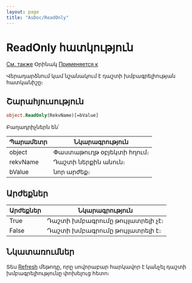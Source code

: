 ```yaml
---
layout: page
title: "AsDoc/ReadOnly"
---
```



# ReadOnly հատկություն

[См. также](../Asdoc.md) Օրինակ [Применяется к](../Asdoc.md) 

Վերադարձնում կամ նշանակում է դաշտի  խմբագրելիության հատկանիշը։

## Շարահյուսություն

``` vb
object.ReadOnly(RekvName)[=bValue] 
```


Բաղադրիչներն են՝

| Պարամետր | Նկարագրություն |
|--|--|
| object | Փաստաթուղթ օբյեկտի հղում։ |
| rekvName | Դաշտի ներքին անուն։|
| bValue | նոր արժեք։ |


## Արժեքներ

| Արժեքներ | Նկարագրություն |
|--|--|
| True | Դաշտի խմբագրումը թույլատրելի չէ։  |
| False | Դաշտի խմբագրումը թույլատրելի է։ |

## Նկատառումներ

Տես [Refresh](Refresh.md) մեթոդը, որը սովորաբար հարկավոր է կանչել դաշտի խմբագրելիությունը փոխելուց հետո։